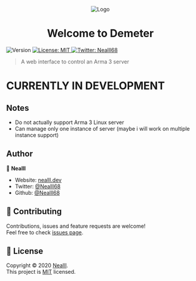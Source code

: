 <p align="center">
  <img alt="Logo" src="https://raw.githubusercontent.com/Nealll68/demeter/master/resources/static/logo.png">
</p>

<h1 align="center">Welcome to Demeter</h1>

<p>
  <img alt="Version" src="https://img.shields.io/badge/version-1.0.0-blue.svg?cacheSeconds=2592000" />
  <a href="https://github.com/Nealll68/demeter/blob/master/LICENCE" target="_blank">
    <img alt="License: MIT" src="https://img.shields.io/badge/License-MIT-yellow.svg" />
  </a>
  <a href="https://twitter.com/Nealll68" target="_blank">
    <img alt="Twitter: Nealll68" src="https://img.shields.io/twitter/follow/Nealll68.svg?style=social" />
  </a>
</p>

> A web interface to control an Arma 3 server

<h1>CURRENTLY IN DEVELOPMENT</h1>

## Notes

* Do not actually support Arma 3 Linux server
* Can manage only one instance of server (maybe i will work on multiple instance support)

## Author

👤 **Nealll**

* Website: [nealll.dev](https://nealll.dev)
* Twitter: [@Nealll68](https://twitter.com/Nealll68)
* Github: [@Nealll68](https://github.com/Nealll68)

## 🤝 Contributing

Contributions, issues and feature requests are welcome!<br />Feel free to check [issues page](https://github.com/Nealll68/demeter/issues). 

## 📝 License

Copyright © 2020 [Nealll](https://github.com/Nealll68).<br />
This project is [MIT](https://github.com/Nealll68/demeter/blob/master/LICENCE) licensed.